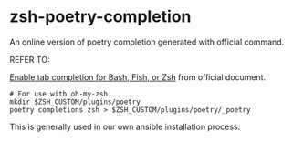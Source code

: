 # zsh-poetry-completion
An online version of poetry completion generated with official command. 

REFER TO:

[Enable tab completion for Bash, Fish, or Zsh](https://python-poetry.org/docs/#zsh) from official document.

```shell
# For use with oh-my-zsh
mkdir $ZSH_CUSTOM/plugins/poetry
poetry completions zsh > $ZSH_CUSTOM/plugins/poetry/_poetry
```

This is generally used in our own ansible installation process.
